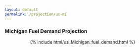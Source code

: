 ```yaml
---
layout: default
permalink: /projection/us-mi
---
```


### Michigan Fuel Demand Projection

<p align="center">
    {% include html/us_Michigan_fuel_demand.html %}
</p>
